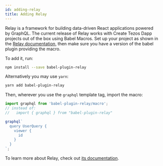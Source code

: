 ```yaml
---
id: adding-relay
title: Adding Relay
---
```


Relay is a framework for building data-driven React applications powered by GraphQL. The current release of Relay works with Create Tezos Dapp projects out of the box using Babel Macros. Set up your project as shown in the [Relay documentation](https://waylad.github.io/relay/), then make sure you have a version of the babel plugin providing the macro.

To add it, run:

```sh
npm install --save babel-plugin-relay
```

Alternatively you may use `yarn`:

```sh
yarn add babel-plugin-relay
```

Then, wherever you use the `graphql` template tag, import the macro:

```js
import graphql from 'babel-plugin-relay/macro';
// instead of:
//   import { graphql } from "babel-plugin-relay"

graphql`
  query UserQuery {
    viewer {
      id
    }
  }
`;
```

To learn more about Relay, check out [its documentation](https://waylad.github.io/relay/).
